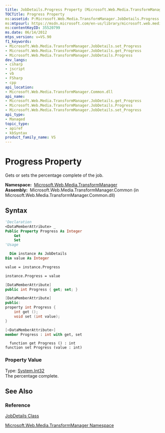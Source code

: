 ```yaml
---
title: JobDetails.Progress Property (Microsoft.Web.Media.TransformManager)
TOCTitle: Progress Property
ms:assetid: P:Microsoft.Web.Media.TransformManager.JobDetails.Progress
ms:mtpsurl: https://msdn.microsoft.com/en-us/library/microsoft.web.media.transformmanager.jobdetails.progress(v=VS.90)
ms:contentKeyID: 35520799
ms.date: 06/14/2012
mtps_version: v=VS.90
f1_keywords:
- Microsoft.Web.Media.TransformManager.JobDetails.set_Progress
- Microsoft.Web.Media.TransformManager.JobDetails.get_Progress
- Microsoft.Web.Media.TransformManager.JobDetails.Progress
dev_langs:
- csharp
- jscript
- vb
- FSharp
- cpp
api_location:
- Microsoft.Web.Media.TransformManager.Common.dll
api_name:
- Microsoft.Web.Media.TransformManager.JobDetails.get_Progress
- Microsoft.Web.Media.TransformManager.JobDetails.Progress
- Microsoft.Web.Media.TransformManager.JobDetails.set_Progress
api_type:
- Managed
topic_type:
- apiref
- kbSyntax
product_family_name: VS
---
```


# Progress Property

Gets or sets the percentage complete of the job.

**Namespace:**  [Microsoft.Web.Media.TransformManager](microsoft-web-media-transformmanager-namespace.md)  
**Assembly:**  Microsoft.Web.Media.TransformManager.Common (in Microsoft.Web.Media.TransformManager.Common.dll)

## Syntax

```vb
'Declaration
<DataMemberAttribute> _
Public Property Progress As Integer
    Get
    Set
'Usage

  Dim instance As JobDetails
Dim value As Integer

value = instance.Progress

instance.Progress = value
```

```csharp
[DataMemberAttribute]
public int Progress { get; set; }
```

```cpp
[DataMemberAttribute]
public:
property int Progress {
    int get ();
    void set (int value);
}
```

``` fsharp
[<DataMemberAttribute>]
member Progress : int with get, set
```

```jscript
  function get Progress () : int
function set Progress (value : int)
```

### Property Value

Type: [System.Int32](https://msdn.microsoft.com/library/td2s409d)  
The percentage complete.  

## See Also

### Reference

[JobDetails Class](jobdetails-class-microsoft-web-media-transformmanager.md)

[Microsoft.Web.Media.TransformManager Namespace](microsoft-web-media-transformmanager-namespace.md)

